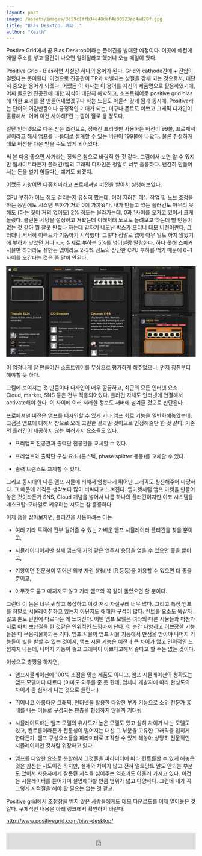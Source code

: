 ```yaml
---
layout: post
image: /assets/images/3c59c1ffb34e48daf4e00523ac4ad20f.jpg
title: "Bias Desktop..베타.."
author: "Keith"
---
```



Postive Grid에서 곧 Bias Desktop이라는 플러긴을 발매할 예정이다. 이곳에 예전에 메일 주소를 넣고 물건이 나오면 알려달라고 했더니 오늘 메일이 왔다.




Positive Grid - Bias하면 사실상 하나의 용어가 된다. Grid와 cathode간에 + 전압이 걸렸다는 뜻이된다. 이것으로 진공관이 TR과 차별되는 성질을 갖게 되는 것으로서, 대단히 중요한 용어가 되겠다. 어쨌든 이 회사는 이 용어를 자신의 제품명으로 활용하였기에, 어찌 들으면 진공관에 대한 지식이 대단히 해박하고, 소프트웨어로 positive grid bias에 의한 효과를 잘 만들어내었겠구나 하는 느낌도 아울러 갖게 됨과 동시에, Positive라는 단어의 어감만큼이나 긍정적인 기대가 되는, 더구나 폰트도 이쁘고 그래픽 디자인이 훌륭해서 '어머 이건 사야해!'란 느낌이 절로 들 정도다.




일단 인터넷으로 다운 받는 조건으로, 정해진 프리셋만 사용하는 버전이 99불, 프로페셔널이라고 해서 앰프를 나름대로 설계할 수 있는 버전이 199불에 나왔다. 물론 친절하게 데모 버전을 다운 받을 수도 있게 되어있다.




써 본 다음 좋으면 사가라는 정책은 참으로 바람직 한 것 같다. 그림에서 보면 알 수 있지만 웹사이트라든가 플러긴/앱의 그래픽 디자인은 정말로 너무 훌륭하다. 왠간히 만들어서는 돈을 벌기 힘들다는 얘기도 되겠지.




어쨌든 기왕이면 다홍치마라고 프로페셔널 버전을 받아서 실행해보았다.




CPU 부하가 어느 정도 걸리는지 유심히 봤는데, 이러 저러한 메뉴 작업 및 노브 조정을 하는 동안에도 시스템 부하가 거의 0에 가까왔다. 내가 만들고 있는 플러긴도 아무리 못해도 (하는 짓이 거의 없어도) 2% 정도는 올라가는데, 0과 1사이를 오가고 있어서 크게 놀랐다. 클린톤 세팅을 설정하고 쳐봤는데 이래저래 노브도 돌려보고 하는데 별 반응이 없는 것 같아 뭘 잘못 만졌나 하는데 갑자기 네모난 박스가 뜨더니 데모 버전이란다, 그러더니 서서히 이펙트가 기동하기 시작했다. 그렇다 정말로 앱이 아무 일도 하지 않았기에 부하가 낮았던 거다 -_-; 실제로 부하는 5%를 넘어설랑 말랑한다. 하다 못해 스피커 시뮬만 하더라도 잘만든 앱이라도 2-3% 정도의 상당한 CPU 부하를 먹기 때문에 0~1 사이를 오간다는 것은 좀 말이 안된다.






![image](/assets/images/3c59c1ffb34e48daf4e00523ac4ad20f.jpg)







이 엄청나게 잘 만들어진 소프트웨어를 무상으로 평가하게 해주었으니, 먼저 칭찬부터 해야할 듯 하다.




그림에 보여지는 것 만큼이나 디자인이 매우 깔끔하고, 최근의 모든 인터넷 요소 - Cloud, market, SNS 등은 전부 적용되어있다. 플러긴 자체도 인터넷에 연결해서 activate해야 한다. 이 사이에 이러 저러한 정보도 서버에 넘겨줄 것으로 판단된다.




프로페셔널 버전은 앰프를 디자인할 수 있게 기타 앰프 회로 기능을 일반화해놓았는데, 그점은 앰프에 대해서 참으로 오래 고민한 결과일 것이므로 인정해줄만 한 것 같다. 기존의 플러긴이 제공하지 않는 여러가지 요소들도 있다.




- 프리앰프 진공관과 출력단 진공관을 교체할 수 있다.

- 프리앰프와 출력단 구성 요소 (톤스텍, phase splitter 등등)를 교체할 수 있다.

- 출력 트랜스도 교체할 수 있다.




그리고 동시대의 다른 앰프 시뮬에 비해서 엄청나게 뛰어난 그래픽도 칭찬해주어 마땅하다. 그 때문에 가격은 생각보다 많이 비싸다고 느껴진다. 앱마켓처럼 앰프 마켓을 만들어놓은 것이라든가 SNS, Cloud 개념을 넣어서 나름 하나의 플러긴이지만 이코 시스템을 데스크탑-모바일로 키우려는 시도는 참 훌륭하다. 




이제 흠을 잡아보자면, 플러긴을 사용하려는 이는 




- 여러 기타 트랙에 전부 걸어줄 수 있는 가벼운 앰프 시뮬레이터 플러긴을 찾을 뿐이고,

- 시뮬레이터이지만 실제 앰프와 거의 같은 연주시 응답을 얻을 수 있으면 좋을 뿐이고,

- 기왕이면 전문성이 뛰어난 외부 자원 (캐비넷 IR 등등)을 이용할 수 있으면 더 좋을 뿐이고,

- 아무것도 묻고 따지지도 않고 기타 앰프와 꼭 같이 돌았으면 할 뿐이다.




그런데 이 놈은 너무 귀찮고 복잡하고 이것 저것 자질구레 너무 많다. 그리고 특정 앰프를 정말로 시뮬레이션하고 있는지 아닌지도 애매한 구석이 많다. 컨트롤 요소도 똑같지 않고 톤도 단번에 다르다는 게 느껴진다. 어떤 앰프 모델은 여타의 다른 시뮬들과 마찬가지로 마치 뽀샵질을 한 것같은 인위적인 느낌마져 난다. 이 순간 다양하고 이쁘장한 기능들은 다 무용지물화되는 거다. 앰프 시뮬이 앰프 시뮬 기능에서 만점을 받아야 나머지 기능들이 빛을 발할 수 있는 것이지, 앰프 시뮬 기능은 예전과 큰 차이가 없고 인위적인 느낌까지 나는데, 나머지 기능이 좋고 그래픽이 이쁘다고해서 좋다고 할 수는 없는 것이다.




이상으로 총평을 하자면,




- 앰프시뮬레이션에 100% 초점을 맞춘 제품도 아니고, 앰프 시뮬레이션의 정확도는 앰프 모델마다 다르다 (아마도 외주를 준 듯 한데, 업체나 개발자에 따라 완성도의 차이가 좀 심하게 나는 것으로 들린다.) 

- 뛰어나고 아름다운 그래픽, 인터넷을 활용한 다양한 부가 기능으로 소위 전문가 흉내를 내는 이들로 구성되는 팬층을 형성하지 않을까 기대됨

- 시뮬레이트하는 앰프 모델의 유사도가 높은 모델도 있고 심히 차이가 나는 모델도 있고, 컨트롤이라든가 전문성이 떨어지는 대신 그 부분을 고유한 그래픽을 입히게 한다든가, 앰프 구성요소들을 파라미터로 조작할 수 있게 해놓아 상당히 전문적인 시뮬레이터인 것처럼 위장하고 있다.

- 앰프를 다양한 요소로 분할해서 그것들을 파라미터에 따라 컨트롤할 수 있게 해놓은 것은 참신한 시도이긴 하지만, 실제와 차이가 많고 전혀 얼토당토 말도 안되는 부분도 있어서 사용자에게 잘못된 지식을 심어주는 역효과도 아울러 가지고 있다. 이것은 시뮬레이터를 뜯어가며 설명해야할 만큼 범위가 넓고 다양하다. 그런데 내가 꼭 그렇게 지적질을 해야 할 필요는 없는 것 같고.




Positive grid에서 초청장을 받지 않은 사람들에게도 데모 다운로드를 이제 열어놓은 것 같다. 구체적인 내용은 아래 링크에서 확인하기 바란다.




http://www.positivegrid.com/bias-desktop/
<iframe class="daum_like_button" id="daum_like_button_1098" frameborder="0" scrolling="no" allowTransparency="true" src="http://tonebrew.tistory.com/like/?uid=49097_1098&sc=401%2CblogId_49097&url=http%3A%2F%2Ftonebrew.tistory.com%2F1098&published=1413670522" style="width:100%;height:44px;margin:10px auto"></iframe>

